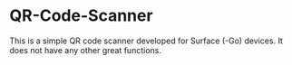 # QR-Code-Scanner
This is a simple QR code scanner developed for Surface (-Go) devices. It does not have any other great functions.
